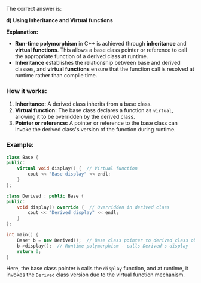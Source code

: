 The correct answer is:

**d) Using Inheritance and Virtual functions**

**Explanation:**
- **Run-time polymorphism** in C++ is achieved through **inheritance** and **virtual functions**. This allows a base class pointer or reference to call the appropriate function of a derived class at runtime.
- **Inheritance** establishes the relationship between base and derived classes, and **virtual functions** ensure that the function call is resolved at runtime rather than compile time.

### How it works:
1. **Inheritance:** A derived class inherits from a base class.
2. **Virtual function:** The base class declares a function as `virtual`, allowing it to be overridden by the derived class.
3. **Pointer or reference:** A pointer or reference to the base class can invoke the derived class's version of the function during runtime.

### Example:
```cpp
class Base {
public:
    virtual void display() {  // Virtual function
        cout << "Base display" << endl;
    }
};

class Derived : public Base {
public:
    void display() override {  // Overridden in derived class
        cout << "Derived display" << endl;
    }
};

int main() {
    Base* b = new Derived();  // Base class pointer to derived class object
    b->display();  // Runtime polymorphism - calls Derived's display
    return 0;
}
```

Here, the base class pointer `b` calls the `display` function, and at runtime, it invokes the `Derived` class version due to the virtual function mechanism.

